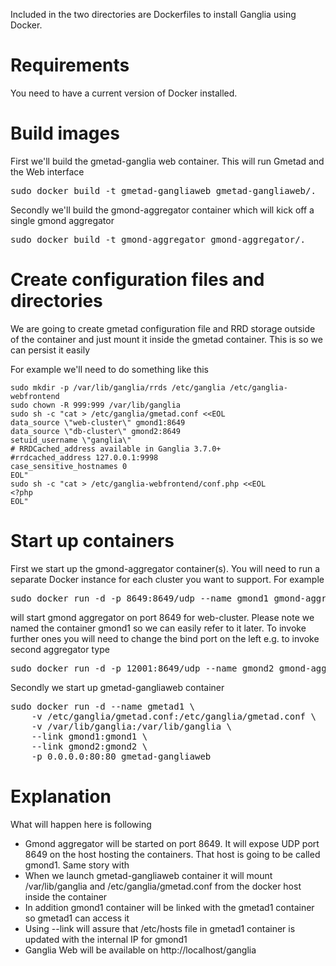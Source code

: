Included in the two directories are Dockerfiles to install Ganglia using Docker.

# Requirements

You need to have a current version of Docker installed.

# Build images

First we'll build the gmetad-ganglia web container. This will run Gmetad and the Web interface

<pre>
sudo docker build -t gmetad-gangliaweb gmetad-gangliaweb/.
</pre>

Secondly we'll build the gmond-aggregator container which will kick off a single gmond aggregator

<pre>
sudo docker build -t gmond-aggregator gmond-aggregator/.
</pre>

# Create configuration files and directories

We are going to create gmetad configuration file and RRD storage outside of the container
and just mount it inside the gmetad container. This is so we can persist it easily

For example we'll need to do something like this

```
sudo mkdir -p /var/lib/ganglia/rrds /etc/ganglia /etc/ganglia-webfrontend
sudo chown -R 999:999 /var/lib/ganglia
sudo sh -c "cat > /etc/ganglia/gmetad.conf <<EOL
data_source \"web-cluster\" gmond1:8649
data_source \"db-cluster\" gmond2:8649
setuid_username \"ganglia\"
# RRDCached_address available in Ganglia 3.7.0+
#rrdcached_address 127.0.0.1:9998
case_sensitive_hostnames 0
EOL"
sudo sh -c "cat > /etc/ganglia-webfrontend/conf.php <<EOL
<?php
EOL"
```

# Start up containers

First we start up the gmond-aggregator container(s). You will need to run a separate Docker instance for
each cluster you want to support. For example

<pre>
sudo docker run -d -p 8649:8649/udp --name gmond1 gmond-aggregator web-cluster
</pre>

will start gmond aggregator on port 8649 for web-cluster. Please note we named the container gmond1
so we can easily refer to it later. To invoke further ones you will need to change the 
bind port on the left e.g. to invoke second aggregator type

<pre>
sudo docker run -d -p 12001:8649/udp --name gmond2 gmond-aggregator db-cluster
</pre>

Secondly we start up gmetad-gangliaweb container

<pre>
sudo docker run -d --name gmetad1 \
	-v /etc/ganglia/gmetad.conf:/etc/ganglia/gmetad.conf \
	-v /var/lib/ganglia:/var/lib/ganglia \
	--link gmond1:gmond1 \
	--link gmond2:gmond2 \
	-p 0.0.0.0:80:80 gmetad-gangliaweb
</pre>

# Explanation

What will happen here is following

  - Gmond aggregator will be started on port 8649. It will expose UDP port 8649 on the host hosting the containers. That host is going to be called gmond1. Same story with 
  - When we launch gmetad-gangliaweb container it will mount /var/lib/ganglia and /etc/ganglia/gmetad.conf from the docker host inside the container
  - In addition gmond1 container will be linked with the gmetad1 container so gmetad1 can access it
  - Using --link will assure that /etc/hosts file in gmetad1 container is updated with the internal IP for gmond1
  - Ganglia Web will be available on http://localhost/ganglia
